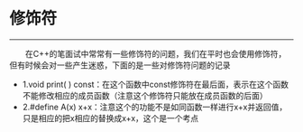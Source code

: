 # 修饰符
***
&ensp;&ensp;&ensp;&ensp;在C++的笔面试中常常有一些修饰符的问题，我们在平时也会使用修饰符，但有时候会对一些产生迷惑，下面的是一些对修饰符问题的记录

- 1.void print( ) const：在这个函数中const修饰符在最后面，表示在这个函数不能修改相应的成员函数（注意这个修饰符只能放在成员函数的后面）
- 2.#define A(x) x+x：注意这个的功能不是如同函数一样进行x+x并返回值，只是相应的把x相应的替换成x+x，这个是一个考点